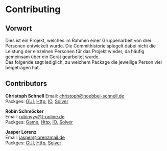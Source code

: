 # Contributing


## Vorwort
Dies ist ein Projekt, welches im Rahmen einer Gruppenarbeit von drei Personen entwickelt wurde. Die Commithistorie spiegelt dabei nicht die Leistung der einzelnen Personen für das Projekt wieder,
da häufig gemeinsam über ein Gerät gearbeitet wurde.  
Das folgende sagt lediglich, zu welchem Package die jeweilige Person viel beigetragen hat.


## Contributors
**Christoph Schnell**
Email: christoph@hoebbel-schnell.de  
Packges: [GUI](./src/main/java/app/gui), [Http](./src/main/java/app/http), [IO](./src/main/java/app/io), [Solver](./src/main/java/app/solver)


**Robin Schmöcker**  
Email: robinyyy@t-online.de  
Packges: [Game](./src/main/java/app/game), [Http](./src/main/java/app/http), [IO](./src/main/java/app/io), [Solver](./src/main/java/app/solver)


**Jasper Lorenz**  
Email: jasper@lorenzmail.de  
Packges: [GUI](./src/main/java/app/gui), [Http](./src/main/java/app/http), [Solver](./src/main/java/app/solver) 
